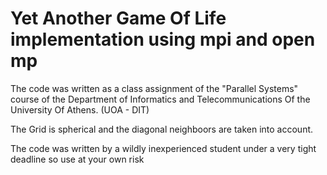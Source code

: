 Yet Another Game Of Life implementation using mpi and open mp
===

The code was written as a class assignment of the "Parallel Systems" course of the Department of Informatics and Telecommunications
Of the University Of Athens. (UOA - DIT)

The Grid is spherical and the diagonal neighboors are taken into account.

The code was written by a wildly inexperienced student under a very tight deadline so use at your own risk

